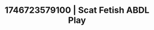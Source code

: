 ---
categories:
- Wet lips
- Bedroom eyes
- AI-generated
- Digital erotica realm
- Romantasy erotica
- ASMR
- Cosplay
- Creative kink
image: /assets/images/1746723579100.jpg
layout: post
seo:
  description: Featured content with artistic ABDL Play, Scat Fetish. HD images available.
  keywords: ABDL Play, Scat Fetish
  og_image: /assets/images/1746723579100.jpg
  schema_type: VisualArtwork
tags:
- ABDL Play
- Scat Fetish
- '#1746723579100'
title: 1746723579100 | Scat Fetish ABDL Play
---
